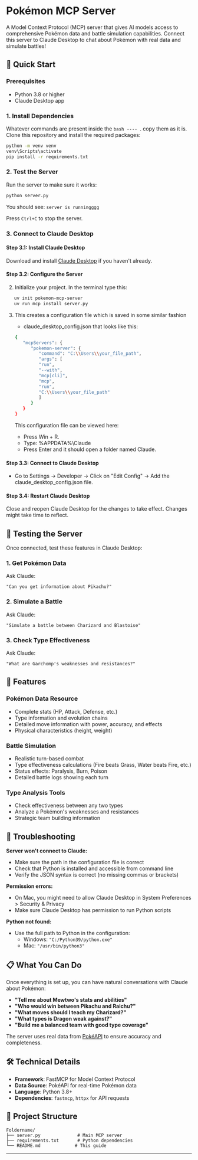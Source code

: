 # Pokémon MCP Server

A Model Context Protocol (MCP) server that gives AI models access to comprehensive Pokémon data and battle simulation capabilities. Connect this server to Claude Desktop to chat about Pokémon with real data and simulate battles!

## 🚀 Quick Start

### Prerequisites
- Python 3.8 or higher
- Claude Desktop app

### 1. Install Dependencies

Whatever commands are present inside the ```bash ---- ```. copy them as it is.
Clone this repository and install the required packages:

```bash
python -m venv venv
venv\Scripts\activate
pip install -r requirements.txt
```

### 2. Test the Server

Run the server to make sure it works:

```bash
python server.py
```

You should see: `server is runningggg`

Press `Ctrl+C` to stop the server.

### 3. Connect to Claude Desktop

#### Step 3.1: Install Claude Desktop
Download and install [Claude Desktop](https://claude.ai/download) if you haven't already.

#### Step 3.2: Configure the Server

2. Initialize your project. 
   In the terminal type this:
```bash
   uv init pokemon-mcp-server
   uv run mcp install server.py
```

3. This creates a configuration file which is saved in some similar fashion 
   - claude_desktop_config.json
   that looks like this: 
   ```bash
   {
      "mcpServers": {
         "pokemon-server": {
            "command": "C:\\Users\\your_file_path",
            "args": [
            "run",
            "--with",
            "mcp[cli]",
            "mcp",
            "run",
            "C:\\Users\\your_file_path"
            ]
         }
      }
   }
   ```

   This configuration file can be viewed here:
   - Press Win + R.
   - Type: %APPDATA%\Claude
   - Press Enter and it should open a folder named Claude.

#### Step 3.3: Connect to Claude Desktop

- Go to Settings -> Developer -> Click on "Edit Config" -> Add the claude_desktop_config.json file. 

#### Step 3.4: Restart Claude Desktop
Close and reopen Claude Desktop for the changes to take effect. Changes might take time to reflect.

## 🧪 Testing the Server

Once connected, test these features in Claude Desktop:

### 1. Get Pokémon Data
Ask Claude:
```
"Can you get information about Pikachu?"
```

### 2. Simulate a Battle
Ask Claude:
```
"Simulate a battle between Charizard and Blastoise"
```

### 3. Check Type Effectiveness
Ask Claude:
```
"What are Garchomp's weaknesses and resistances?"
```

## 🎯 Features

### Pokémon Data Resource
- Complete stats (HP, Attack, Defense, etc.)
- Type information and evolution chains
- Detailed move information with power, accuracy, and effects
- Physical characteristics (height, weight)

### Battle Simulation
- Realistic turn-based combat
- Type effectiveness calculations (Fire beats Grass, Water beats Fire, etc.)
- Status effects: Paralysis, Burn, Poison
- Detailed battle logs showing each turn

### Type Analysis Tools
- Check effectiveness between any two types
- Analyze a Pokémon's weaknesses and resistances
- Strategic team building information

## 🔧 Troubleshooting

**Server won't connect to Claude:**
- Make sure the path in the configuration file is correct
- Check that Python is installed and accessible from command line
- Verify the JSON syntax is correct (no missing commas or brackets)

**Permission errors:**
- On Mac, you might need to allow Claude Desktop in System Preferences > Security & Privacy
- Make sure Claude Desktop has permission to run Python scripts

**Python not found:**
- Use the full path to Python in the configuration:
  - Windows: `"C:/Python39/python.exe"`
  - Mac: `"/usr/bin/python3"`

## 📋 What You Can Do

Once everything is set up, you can have natural conversations with Claude about Pokémon:

- **"Tell me about Mewtwo's stats and abilities"**
- **"Who would win between Pikachu and Raichu?"**
- **"What moves should I teach my Charizard?"**
- **"What types is Dragon weak against?"**
- **"Build me a balanced team with good type coverage"**

The server uses real data from [PokéAPI](https://pokeapi.co/) to ensure accuracy and completeness.

## 🛠️ Technical Details

- **Framework**: FastMCP for Model Context Protocol
- **Data Source**: PokéAPI for real-time Pokémon data
- **Language**: Python 3.8+
- **Dependencies**: `fastmcp`, `httpx` for API requests

## 📁 Project Structure
```
Foldername/
├── server.py              # Main MCP server
├── requirements.txt       # Python dependencies
└── README.md             # This guide
```

---

